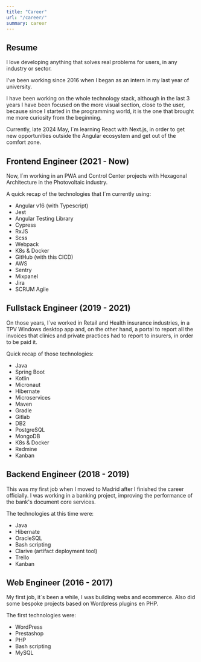 ```yaml
---
title: "Career"
url: "/career/"
summary: career
---
```


## Resume
I love developing anything that solves real problems for users, in any industry or sector.

I've been working since 2016 when I began as an intern in my last year of university.

I have been working on the whole technology stack, although in the last 3 years I have been focused on the more visual section, close to the user, because since I started in the programming world, it is the one that brought me more curiosity from the beginning.

Currently, late 2024 May, I´m learning React with Next.js, in order to get new opportunities outside the Angular ecosystem and get out of the comfort zone.

## Frontend Engineer (2021 - Now)
Now, I´m working in an PWA and Control Center projects with Hexagonal Architecture in the Photovoltaic industry.

A quick recap of the technologies that I´m currently using:
- Angular v16 (with Typescript)
- Jest
- Angular Testing Library
- Cypress
- RxJS
- Scss
- Webpack
- K8s & Docker
- GitHub (with this CICD)
- AWS
- Sentry
- Mixpanel
- Jira
- SCRUM Agile


## Fullstack Engineer (2019 - 2021)
On those years, I´ve worked in Retail and Health insurance industries, in a TPV Windows desktop app and, on the other hand, a portal to report all the invoices that clinics and private practices had to report to insurers, in order to be paid it.

Quick recap of those technologies:
- Java
- Spring Boot
- Kotlin
- Micronaut
- Hibernate
- Microservices
- Maven
- Gradle
- Gitlab
- DB2
- PostgreSQL
- MongoDB
- K8s & Docker
- Redmine
- Kanban

## Backend Engineer (2018 - 2019)
This was my first job when I moved to Madrid after I finished the career officially. I was working in a banking project, improving the performance of the bank's document core services.

The technologies at this time were:
- Java
- Hibernate
- OracleSQL
- Bash scripting
- Clarive (artifact deployment tool)
- Trello
- Kanban

## Web Engineer (2016 - 2017)
My first job, it´s been a while, I was building webs and ecommerce. Also did some bespoke projects based on Wordpress plugins en PHP.

The first technologies were:
- WordPress
- Prestashop
- PHP
- Bash scripting
- MySQL